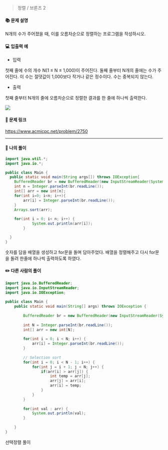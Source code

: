 > 정렬 / 브론즈 2

#### 📚 문제 설명
N개의 수가 주어졌을 때, 이를 오름차순으로 정렬하는 프로그램을 작성하시오.


#### 💻 입출력 예

- 입력

첫째 줄에 수의 개수 N(1 ≤ N ≤ 1,000)이 주어진다. 둘째 줄부터 N개의 줄에는 수가 주어진다. 이 수는 절댓값이 1,000보다 작거나 같은 정수이다. 수는 중복되지 않는다.

- 출력

첫째 줄부터 N개의 줄에 오름차순으로 정렬한 결과를 한 줄에 하나씩 출력한다.


![](https://velog.velcdn.com/images/uunew/post/5f38ecbf-418a-41f0-a5d6-773c74d31669/image.png)



#### 🔗 문제 링크
https://www.acmicpc.net/problem/2750

---

#### 📝 나의 풀이
``` java
import java.util.*;
import java.io.*;

public class Main {
  public static void main(String args[]) throws IOException{
    BufferedReader br = new BufferedReader(new InputStreamReader(System.in));
    int n = Integer.parseInt(br.readLine());
    int[] arr = new int[n];
    for(int i=0; i<n; i++){
        arr[i] = Integer.parseInt(br.readLine());
    }
    Arrays.sort(arr);
    
    for(int i = 0; i< n; i++) {
            System.out.println(arr[i]);
        }

  }
}
```
숫자를 담을 배열을 생성하고 for문을 돌며 담아주었다. 배열을 정렬해주고 다시 for문을 돌려 한줄에 하나씩 출력하도록 하였다.


#### ✏️ 다른 사람의 풀이
``` java
import java.io.BufferedReader;
import java.io.InputStreamReader;
import java.io.IOException;
 
public class Main {
	public static void main(String[] args) throws IOException {
    
		BufferedReader br = new BufferedReader(new InputStreamReader(System.in));
		
		int N = Integer.parseInt(br.readLine());
		int[] arr = new int[N];
		
		for(int i = 0; i < N; i++) {
			arr[i] = Integer.parseInt(br.readLine());
		}
 
		// Selection sort
		for(int i = 0; i < N - 1; i++) {
			for(int j = i + 1; j < N; j++) {
				if(arr[i] > arr[j]) {
					int temp = arr[j];
					arr[j] = arr[i];
					arr[i] = temp;
				}
			}
		}
		
		for(int val : arr) {
			System.out.println(val);
		}
 
	}
}

```
선택정렬 풀이
